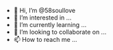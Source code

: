 - 👋 Hi, I’m @58soullove
- 👀 I’m interested in ...
- 🌱 I’m currently learning ...
- 💞️ I’m looking to collaborate on ...
- 📫 How to reach me ...

<!---
58soullove/58soullove is a ✨ special ✨ repository because its `README.md` (this file) appears on your GitHub profile.
You can click the Preview link to take a look at your changes.
--->
